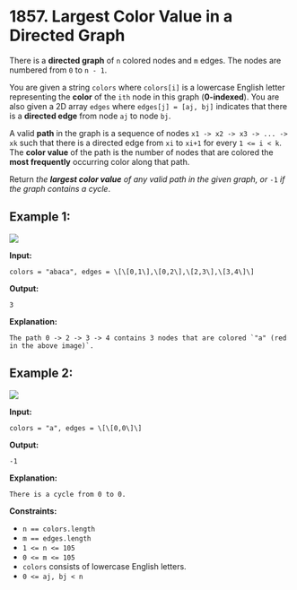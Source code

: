 # 1857. Largest Color Value in a Directed Graph

There is a **directed graph** of `n` colored nodes and `m` edges. The nodes are numbered from `0` to `n - 1`.

You are given a string `colors` where `colors[i]` is a lowercase English letter representing the **color** of the `ith` node in this graph (**0-indexed**). You are also given a 2D array `edges` where `edges[j] = [aj, bj]` indicates that there is a **directed edge** from node `aj` to node `bj`.

A valid **path** in the graph is a sequence of nodes `x1 -> x2 -> x3 -> ... -> xk` such that there is a directed edge from `xi` to `xi+1` for every `1 <= i < k`. The **color value** of the path is the number of nodes that are colored the **most frequently** occurring color along that path.

Return _the **largest color value** of any valid path in the given graph, or_ `-1` _if the graph contains a cycle_.

## **Example 1:**

![](https://assets.leetcode.com/uploads/2021/04/21/leet1.png)

**Input:** 

    colors = "abaca", edges = \[\[0,1\],\[0,2\],\[2,3\],\[3,4\]\]
**Output:** 

    3
**Explanation:** 

    The path 0 -> 2 -> 3 -> 4 contains 3 nodes that are colored `"a" (red in the above image)`.

## **Example 2:**

![](https://assets.leetcode.com/uploads/2021/04/21/leet2.png)

**Input:** 

    colors = "a", edges = \[\[0,0\]\]
**Output:** 

    -1
**Explanation:** 

    There is a cycle from 0 to 0.

**Constraints:**

*   `n == colors.length`
*   `m == edges.length`
*   `1 <= n <= 105`
*   `0 <= m <= 105`
*   `colors` consists of lowercase English letters.
*   `0 <= aj, bj < n`